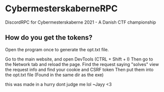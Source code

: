 # CybermesterskaberneRPC
 DiscordRPC for Cybermesterskaberne 2021 - A Danish CTF championship

## How do you get the tokens?
Open the program once to generate the opt.txt file.

Go to the main website, and open DevTools (CTRL + Shift + I)
Then go to the Network tab and reload the page.
Find the request saying "solves" view the request info and find your cookie and CSRF token
Then put them into the opt.txt file (Found in the same dir as the exe)


this was made in a hurry dont judge me lol
~Jayy <3
